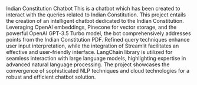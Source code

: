 Indian Constitution Chatbot
This is a chatbot which has been created to interact with the queries related to Indian Constitution.
This project entails the creation of an intelligent chatbot dedicated to the Indian Constitution.
Leveraging OpenAI embeddings, Pinecone for vector storage, and the powerful OpenAI GPT-3.5 Turbo model, 
the bot comprehensively addresses points from the Indian Constitution PDF.
Refined query techniques enhance user input interpretation, while the integration of Streamlit facilitates an effective and user-friendly interface.
LangChain library is utilized for seamless interaction with large language models, highlighting expertise in advanced natural language processing.
The project showcases the convergence of sophisticated NLP techniques and cloud technologies for a robust and efficient chatbot solution.

